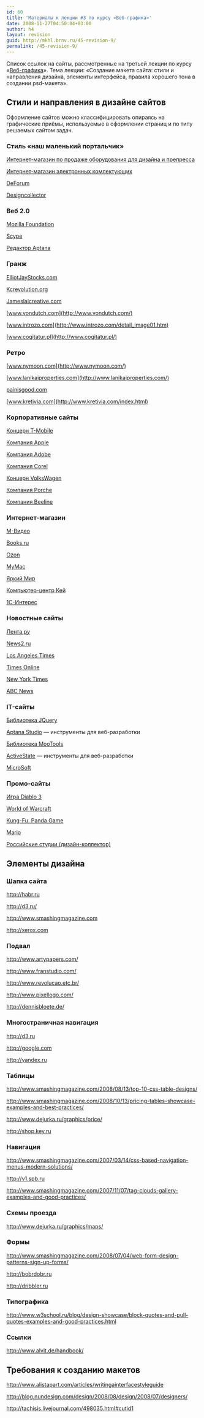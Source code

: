```yaml
---
id: 60
title: 'Материалы к лекции #3 по курсу «Веб-графика»'
date: 2008-11-27T04:50:04+03:00
author: h4
layout: revision
guid: http://mkhl.brnv.ru/45-revision-9/
permalink: /45-revision-9/
---
```

Список ссылок на сайты, рассмотренные на третьей лекции по курсу «[Веб-графика](http://www.avalon.ru/HigherEducation/Design/Process/Semester2/About/?CourseID=86)». Тема лекции: «Создание макета сайта: стили и направления дизайна, элементы интерфейса, правила хорошего тона в создании psd-макета».

<!--more-->

## Стили и направления в дизайне сайтов

Оформление сайтов можно классифицировать опираясь на графические приёмы, используемые в оформлении страниц и по типу решаемых сайтом задач.

### Стиль «наш маленький портальчик»

[Интернет-магазин по продаже оборудования для дизайна и препресса  
](http://www.deepstore.ru/) 

[Интернет-магазин электронных комлектующих  
](http://angelsmarket.ru/) 

[DeForum](http://deforum.ru/)

[Designcollector](http://designcollector.ru/)

### Веб 2.0

[Mozilla Foundation  
](http://www.mozilla.org/) 

[Scype](http://skype.com/intl/ru/)

[Редактор Aptana  
](http://www.aptana.com/) 

### Гранж

[ElliotJayStocks.com](http://elliotjaystocks.com/blog/)

[Kcrevolution.org](http://www.kcrevolution.org/)

[Jameslaicreative.com](http://jameslaicreative.com/)

[www.vondutch.com](http://www.vondutch.com/)

[www.introzo.com](http://www.introzo.com/detail_image01.htm)

[www.cogitatur.pl](http://www.cogitatur.pl/)

### Ретро

[www.nymoon.com](http://www.nymoon.com/)

[www.lanikaiproperties.com](http://www.lanikaiproperties.com/)

[painisgood.com](http://painisgood.com/)

[www.kretivia.com](http://www.kretivia.com/index.html)

### Корпоративные сайты

[Концерн T-Mobile  
](http://www.t-mobile.de) 

[Компания Apple  
](http://www.apple.com/) 

[Компания Adobe  
](http://www.adobe.com/) 

[Компания Corel  
](http://www.corel.com/) 

[Концерн VolksWagen  
](http://www.volkswagen.ru/) 

[Компания Porche  
](http://www.porsche.com/russia/) 

[Компания Beeline  
](http://www.beeline.ru/index.wbp) 

### Интернет-магазин

[М-Видео](http://www.mvideo.ru/)

[Books.ru](http://books.ru/)

[Ozon](http://www.ozon.ru/)

[MyMac](http://mymac.ru/)

[Яркий Мир  
](http://ymir.ru/) 

[Компьютер-центр Кей  
](http://shop.key.ru) 

[1С-Интерес](http://www.1c-interes.ru/)

### Новостные сайты

[Лента.ру](http://lenta.ru/)

[News2.ru](http://news2.ru/)

[Los Angeles Times  
](http://www.latimes.com/) 

[Times Online  
](http://www.timesonline.co.uk/tol/news/) 

[New York Times  
](http://nytimes.com/) 

[ABC News  
](http://abcnews.go.com/) 

### IT-сайты

[Библиотека JQuery  
](http://jquery.com/) 

[Aptana Studio](http://www.aptana.com/) — инструменты для веб-разработки[  
](http://www.aptana.com/) 

[Библиотека MooTools  
](http://mootools.net/) 

[ActiveState](http://www.activestate.com/index.mhtml) — инструменты для веб-разработки

[MicroSoft](http://microsoft.ru/)

### Промо-сайты

[Игра Diablo 3  
](http://www.blizzard.com/diablo3/) 

[World of Warcraft  
](http://www.worldofwarcraft.com/) 

[Kung-Fu  Panda Game  
](http://www.kungfupandagame.com/) 

[Mario  
](http://www.mariokart.com/wii/launch/) 

[Российские студии (дизайн-коллектор)  
](http://designcollector.ru/2500) 

## Элементы дизайна

### Шапка сайта

<http://habr.ru>

<http://d3.ru/>

<http://www.smashingmagazine.com>

<http://xerox.com>

### Подвал

<http://www.artypapers.com/>

<http://www.franstudio.com/>

<http://www.revolucao.etc.br/>

<http://www.pixellogo.com/>

<http://dennisbloete.de/>

### Многостраничная навигация

<http://d3.ru>

<http://google.com>

<http://yandex.ru>

### Таблицы

<http://www.smashingmagazine.com/2008/08/13/top-10-css-table-designs/>

<http://www.smashingmagazine.com/2008/10/13/pricing-tables-showcase-examples-and-best-practices/>

<http://www.dejurka.ru/graphics/price/>

<http://shop.key.ru>

### Навигация

<http://www.smashingmagazine.com/2007/03/14/css-based-navigation-menus-modern-solutions/>

<http://v1.spb.ru>

<http://www.smashingmagazine.com/2007/11/07/tag-clouds-gallery-examples-and-good-practices/>

### Схемы проезда

<http://www.dejurka.ru/graphics/maps/>

### Формы

<http://www.smashingmagazine.com/2008/07/04/web-form-design-patterns-sign-up-forms/>

<http://bobrdobr.ru>

<http://dribbler.ru>

### Типографика

<http://www.w3school.ru/blog/design-showcase/block-quotes-and-pull-quotes-examples-and-good-practices.htm>[l](http://www.w3school.ru/blog/design-showcase/block-quotes-and-pull-quotes-examples-and-good-practices.html)

### Ссылки

<http://www.alvit.de/handbook/>

## Требования к созданию макетов

<http://www.alistapart.com/articles/writingainterfacestyleguide>

<http://blog.nundesign.com/design/2008/08/design/2008/07/designers/>

<http://tachisis.livejournal.com/498035.html#cutid1>
